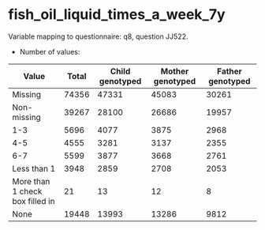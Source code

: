 # fish_oil_liquid_times_a_week_7y
Variable mapping to questionnaire: q8, question JJ522.
- Number of values:

| Value | Total | Child genotyped | Mother genotyped | Father genotyped |
| ----- | ----- | --------------- | ---------------- | ---------------- |
| Missing | 74356 | 47331 | 45083 | 30261 |
| Non-missing | 39267 | 28100 | 26686 | 19957 |
| 1-3 | 5696 | 4077 | 3875 |2968 |
| 4-5 | 4555 | 3281 | 3137 |2355 |
| 6-7 | 5599 | 3877 | 3668 |2761 |
| Less than 1 | 3948 | 2859 | 2708 |2053 |
| More than 1 check box filled in | 21 | 13 | 12 |8 |
| None | 19448 | 13993 | 13286 |9812 |



